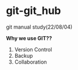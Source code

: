 # git-git_hub
git manual study(22/08/04)

**Why we use GIT??**

1. Version Control
2. Backup
3. Collaboration

